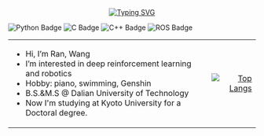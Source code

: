 <!-- dynamic typing effect -->
  <div align="center">
    <a href="https://scholar.google.co.jp/citations?hl=en&user=KHQ30BAAAAAJ">
      <img src="https://readme-typing-svg.demolab.com?font=Fira+Code&pause=2000&width=600&lines=My Google Scholar profile [click]; Tech Otakus Save the World!&color=F74C4C&center=true&size=27" alt="Typing SVG" />
    </a>
  </div>
  
![Python Badge](https://img.shields.io/badge/Python-3776AB?logo=python&logoColor=fff&style=flat)
![C Badge](https://img.shields.io/badge/C-3776AB?logo=c&logoColor=fff&style=flat)
![C++ Badge](https://img.shields.io/badge/C%2B%2B-3776AB?logo=cplusplus&logoColor=fff&style=flat)
![ROS Badge](https://img.shields.io/badge/ROS2-3776AB?logo=ROS&logoColor=fff&style=flat)

<table border="0">
  <tr><td>  
	  
- Hi, I’m Ran, Wang
- I’m interested in deep reinforcement learning and robotics
- Hobby: piano, swimming, Genshin
- B.S.&M.S @ Dalian University of Technology
- Now I'm studying at Kyoto University for a Doctoral degree.
  </td>
<td><div align="right">
	
[![Top Langs](https://github-readme-stats.vercel.app/api/top-langs/?username=RanKyoto&layout=compact)](https://github.com/RanKyoto/github-readme-stats)
</div>
    </td>
</tr>
</table>
  

